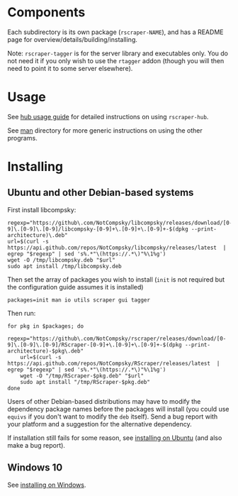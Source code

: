 # Components

Each subdirectory is its own package (`rscraper-NAME`), and has a README page for overview/details/building/installing.

Note: `rscraper-tagger` is for the server library and executables only. You do not need it if you only wish to use the `rtagger` addon (though you will then need to point it to some server elsewhere).

# Usage

See [hub usage guide](guides/hub.md) for detailed instructions on using `rscraper-hub`.

See [man](man) directory for more generic instructions on using the other programs.

# Installing

## Ubuntu and other Debian-based systems

First install libcompsky:

    regexp="https://github\.com/NotCompsky/libcompsky/releases/download/[0-9]\.[0-9]\.[0-9]/libcompsky-[0-9]+\.[0-9]+\.[0-9]+-$(dpkg --print-architecture)\.deb"
    url=$(curl -s https://api.github.com/repos/NotCompsky/libcompsky/releases/latest  |  egrep "$regexp" | sed 's%.*"\(https://.*\)"%\1%g')
    wget -O /tmp/libcompsky.deb "$url"
    sudo apt install /tmp/libcompsky.deb

Then set the array of packages you wish to install (`init` is not required but the configuration guide assumes it is installed)

    packages=init man io utils scraper gui tagger

Then run:

    for pkg in $packages; do
        regexp="https://github\.com/NotCompsky/rscraper/releases/download/[0-9]\.[0-9]\.[0-9]/RScraper-[0-9]+\.[0-9]+\.[0-9]+-$(dpkg --print-architecture)-$pkg\.deb"
        url=$(curl -s https://api.github.com/repos/NotCompsky/RScraper/releases/latest  |  egrep "$regexp" | sed 's%.*"\(https://.*\)"%\1%g')
        wget -O "/tmp/RScraper-$pkg.deb" "$url"
        sudo apt install "/tmp/RScraper-$pkg.deb"
    done

Users of other Debian-based distributions may have to modify the dependency package names before the packages will install (you could use `equivs` if you don't want to modify the `deb` itself). Send a bug report with your platform and a suggestion for the alternative dependency.

If installation still fails for some reason, see [installing on Ubuntu](INSTALLING_UBUNTU.md) (and also make a bug report).

## Windows 10

See [installing on Windows](INSTALLING_WINDOWS.md).
